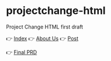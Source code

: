 # projectchange-html
Project Change HTML first draft

👉 [Index](https://jaredycw.github.io/projectchange-html/)
👉 [About Us](https://jaredycw.github.io/projectchange-html/about-us)
👉 [Post](https://jaredycw.github.io/projectchange-html/the-challenge)

👉 [Final PRD](https://projectchange.hk/)
